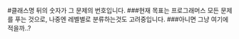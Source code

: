 #클래스명 뒤의 숫자가 그 문제의 번호입니다.
###현재 목표는 프로그래머스 모든 문제를 푸는 것으로, 나중엔 레벨별로 분류하는것도 고려중입니다.
###아니면 그냥 여기에 적을까..?

